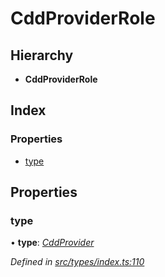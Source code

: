 # CddProviderRole

## Hierarchy

* **CddProviderRole**

## Index

### Properties

* [type](cddproviderrole.md#type)

## Properties

### type

• **type**: [_CddProvider_](../enums/roletype.md#cddprovider)

_Defined in_ [_src/types/index.ts:110_](https://github.com/PolymathNetwork/polymesh-sdk/blob/1221e467/src/types/index.ts#L110)

